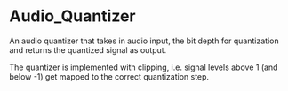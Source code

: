 # Audio_Quantizer
An audio quantizer that takes in audio input, the bit depth for quantization and returns the quantized signal as output.


The quantizer is implemented with clipping, i.e. signal levels above 1 (and below -1) get mapped to the correct quantization step.
